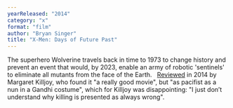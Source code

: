 ```yaml
---
yearReleased: "2014"
category: "x"
format: "film"
author: "Bryan Singer"
title: "X-Men: Days of Future Past"
---
```

The superhero Wolverine travels back in time to 1973 to  change history and prevent an event that would, by 2023, enable an army of  robotic 'sentinels' to eliminate all mutants from the face of the Earth.
 
 <a href="http://www.anarchogeekreview.com/movies/x-men-days-of-future-past-2014"> Reviewed</a> in 2014 by Margaret Killjoy, who found it "a really good movie",  but "as pacifist as a nun in a Gandhi costume", which for Killjoy was  disappointing: "I just don’t understand why killing is presented as always  wrong".
 
 
 
